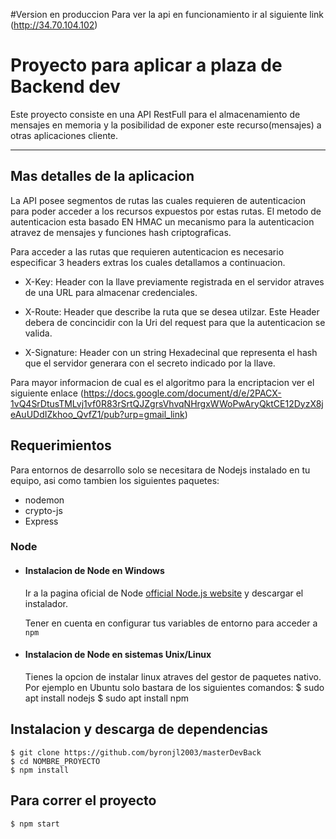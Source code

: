 #Version en produccion
Para ver la api en funcionamiento ir al siguiente link
(http://34.70.104.102)
# Proyecto para aplicar a plaza de Backend dev

Este proyecto consiste en una API RestFull para el almacenamiento de mensajes en memoria y la posibilidad de exponer este recurso(mensajes) a otras aplicaciones cliente.

---
## Mas detalles de la aplicacion
La API posee segmentos de rutas las cuales requieren de autenticacion para poder acceder a los recursos expuestos por estas rutas.
El metodo de autenticacion esta basado EN HMAC un mecanismo para la autenticacion atravez de mensajes y funciones hash criptograficas.

Para acceder a las rutas que requieren autenticacion es necesario especificar 3 headers extras los cuales detallamos a continuacion.

* X-Key: Header con la llave previamente registrada en el servidor atraves de una URL para almacenar credenciales.
* X-Route: Header que describe la ruta que se desea utilzar. Este Header debera de concincidir con la Uri del request para que la autenticacion se valida.

* X-Signature: Header con un string Hexadecinal que representa el hash que el servidor generara con el secreto indicado por la llave.

Para mayor informacion de cual es el algoritmo para la encriptacion ver el siguiente enlace (https://docs.google.com/document/d/e/2PACX-1vQ4SrDtusTMLvj1vf0R83rSrtQJZgrsVhvqNHrgxWWoPwAryQktCE12DyzX8jeAuUDdIZkhoo_QvfZ1/pub?urp=gmail_link) 



## Requerimientos

Para entornos de desarrollo solo se necesitara de Nodejs instalado en tu equipo, asi como tambien los siguientes paquetes:

* nodemon
* crypto-js
* Express 

### Node
- #### Instalacion de Node en Windows

  Ir a la pagina oficial de Node [official Node.js website](https://nodejs.org/) y descargar el instalador.

  Tener en cuenta en configurar tus variables de entorno para acceder a `npm`

- #### Instalacion de Node en sistemas Unix/Linux

    Tienes la opcion de instalar linux atraves del gestor de paquetes nativo.
    Por ejemplo en Ubuntu solo bastara de los siguientes comandos:
      $ sudo apt install nodejs
      $ sudo apt install npm




## Instalacion y descarga de dependencias

    $ git clone https://github.com/byronjl2003/masterDevBack
    $ cd NOMBRE_PROYECTO
    $ npm install


## Para correr el proyecto

    $ npm start



